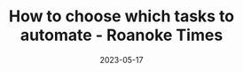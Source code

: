 ---
category:
- .nan
date: 2023-05-17
keyword_suggestion: ubuntu install docker
post_inspiration: https://roanoke.com/business/investment/personal-finance/how-to-choose-which-tasks-to-automate/image_d554444d-8457-5517-a5db-99d3b8439b5a.html
silot_terms: digital automation
title: How to choose which tasks to <b>automate</b> - Roanoke Times
---